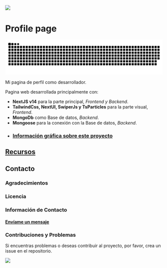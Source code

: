 <img src="https://user-images.githubusercontent.com/73097560/115834477-dbab4500-a447-11eb-908a-139a6edaec5c.gif">

# Profile page
<a href="https://github.com/SKRTEEEEEE">
<div align="center">
  <img  src="https://github.com/SKRTEEEEEE/SKRTEEEEEE/blob/main/resources/img/grid-snake.svg"
       alt="snake" />
</div>
</a>

Mi pagina de perfil como desarrollador.

Pagina web desarrollada principalmente con:

- **NextJS v14** para la parte principal, _Frontend y Backend_.
- **TailwindCss, NextUI, SwiperJs y TsParticles** para la parte visual, _Frontend_.
- **MongoDb** como Base de datos, _Backend_.
- **Mongoose** para la conexión con la Base de datos, _Backend_.
- ### [Información gráfica sobre este proyecto](markdown/resum.md)


## [Recursos](https://github.com/SKRTEEEEEE/markdowns/blob/main/README.md)

## Contacto

### Agradecimientos

### Licencia

### Información de Contacto

#### [Envíame un mensaje](mailto:adanreh.m@gmail.com)

### Contribuciones y Problemas

Si encuentras problemas o deseas contribuir al proyecto, por favor, crea un issue en el repositorio.

<img src="https://user-images.githubusercontent.com/73097560/115834477-dbab4500-a447-11eb-908a-139a6edaec5c.gif">